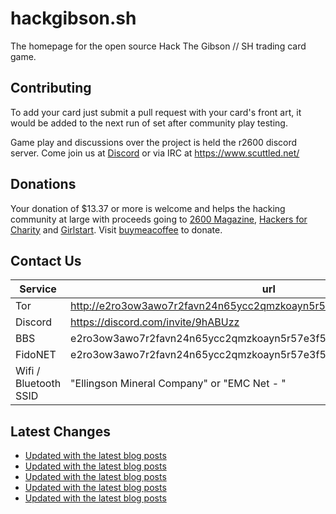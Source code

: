 # hackgibson.sh
The homepage for the open source Hack The Gibson // SH trading card game.


## Contributing

To add your card just submit a pull request with your card's front art, it would be added to the next run of set after community play testing.

Game play and discussions over the project is held the r2600 discord server. Come join us at [Discord](https://discord.com/invite/9hABUzz) or via IRC at https://www.scuttled.net/


## Donations

Your donation of $13.37 or more is welcome and helps the hacking community at large with proceeds going to [2600 Magazine](https://2600.com/), [Hackers for Charity](https://hackersforcharity.org) and [Girlstart](https://girlstart.org).  Visit [buymeacoffee](https://www.buymeacoffee.com/hackgibson.sh) to donate.


## Contact Us

Service | url
-|-
Tor | http://e2ro3ow3awo7r2favn24n65ycc2qmzkoayn5r57e3f56nvjwdcgg32ad.onion
Discord | https://discord.com/invite/9hABUzz
BBS | e2ro3ow3awo7r2favn24n65ycc2qmzkoayn5r57e3f56nvjwdcgg32ad.onion:23
FidoNET | e2ro3ow3awo7r2favn24n65ycc2qmzkoayn5r57e3f56nvjwdcgg32ad.onion:24554
Wifi / Bluetooth SSID | "Ellingson Mineral Company" or "EMC Net - <fidonet address>"

## Latest Changes
<!-- BLOG-POST-LIST:START -->
- [Updated with the latest blog posts](https://github.com/DFW2600/hackgibson.sh/commit/6b24ceab16cf985b07b98b6d6ea231f6d4daffc5)
- [Updated with the latest blog posts](https://github.com/DFW2600/hackgibson.sh/commit/f7d077dd07d10a228d5497dae3b3cc3e19fa6ce7)
- [Updated with the latest blog posts](https://github.com/DFW2600/hackgibson.sh/commit/93588f9e848dfa30374d9b965d3a6bed71da9bc5)
- [Updated with the latest blog posts](https://github.com/DFW2600/hackgibson.sh/commit/f87f61ea15babed1ce35840ac0bc95cb4109ff35)
- [Updated with the latest blog posts](https://github.com/DFW2600/hackgibson.sh/commit/e6eec4de26a6c29163aebdcd773dcf9f202904c7)
<!-- BLOG-POST-LIST:END -->
